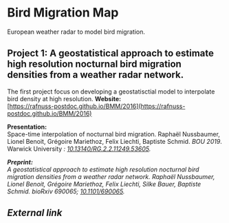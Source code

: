 # Bird Migration Map

European weather radar to model bird migration. 


## Project 1: A geostatistical approach to estimate high resolution nocturnal bird migration densities from a weather radar network.
The first project focus on developing a geostatisctial model to interpolate bird density at high resolution.
<b>Website:</b><br>
[https://rafnuss-postdoc.github.io/BMM/2016](https://rafnuss-postdoc.github.io/BMM/2016)

<b>Presentation: </b><br>
Space-time interpolation of nocturnal bird migration. Raphaël Nussbaumer, Lionel Benoit, Grégoire Mariethoz, Felix Liechti, Baptiste Schmid. *BOU 2019*. Warwick University <i class="ai ai-doi">: [10.13140/RG.2.2.11249.53605](https://doi.org/10.13140/RG.2.2.11249.53605).[<i class="fas fa-file-pdf"></i>](https://docs.google.com/viewer?url=https://www.researchgate.net/profile/Raphael_Nussbaumer/publication/332028742_Space-time_interpolation_of_nocturnal_bird_migration/links/5c9b85cda6fdccd4603f1120/Space-time-interpolation-of-nocturnal-bird-migration.pdf)

<b>Preprint: </b><br>
A geostatistical approach to estimate high resolution nocturnal bird migration densities from a weather radar network. 
Raphaël Nussbaumer, Lionel Benoit, Grégoire Mariethoz, Felix Liechti, Silke Bauer, Baptiste Schmid.
bioRxiv 690065; <i class="ai ai-doi"> [10.1101/690065](https://doi.org/10.1101/690065). [<i class="fas fa-file-pdf"></i>](https://docs.google.com/viewer?url=https://www.biorxiv.org/content/early/2019/07/02/690065.full.pdf)


## External link
[<i class="ai ai-researchgate ai-4x">](https://www.researchgate.net/project/Bird-Migration-Modelling-BMM)


<link rel="stylesheet" href="/path/to/folder/css/academicons.min.css"/>
